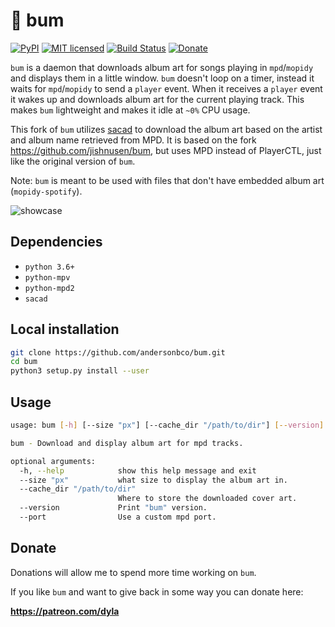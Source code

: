 # 🎵 bum

[![PyPI](https://img.shields.io/pypi/v/bum.svg)](https://pypi.python.org/pypi/bum/)
[![MIT licensed](https://img.shields.io/badge/license-MIT-blue.svg)](./LICENSE.md)
[![Build Status](https://travis-ci.org/dylanaraps/bum.svg?branch=master)](https://travis-ci.org/dylanaraps/bum)
[![Donate](https://img.shields.io/badge/donate-patreon-yellow.svg)](https://www.patreon.com/dyla)

`bum` is a daemon that downloads album art for songs playing in `mpd`/`mopidy` and displays them in a little window. `bum` doesn't loop on a timer, instead it waits for `mpd`/`mopidy` to send a `player` event. When it receives a `player` event it wakes up and downloads album art for the current playing track. This makes `bum` lightweight and makes it idle at `~0%` CPU usage.

This fork of `bum` utilizes [sacad](https://pypi.org/project/sacad/) to download the album art based on the artist and album name retrieved from MPD. It is based on the fork https://github.com/jishnusen/bum, but uses MPD instead of PlayerCTL, just like the original version of `bum`.

Note: `bum` is meant to be used with files that don't have embedded album art (`mopidy-spotify`).


![showcase](http://i.imgur.com/uKomDoL.gif)


## Dependencies

- `python 3.6+`
- `python-mpv`
- `python-mpd2`
- `sacad`


## Local installation

```sh
git clone https://github.com/andersonbco/bum.git
cd bum
python3 setup.py install --user
```


## Usage

```sh
usage: bum [-h] [--size "px"] [--cache_dir "/path/to/dir"] [--version]

bum - Download and display album art for mpd tracks.

optional arguments:
  -h, --help            show this help message and exit
  --size "px"           what size to display the album art in.
  --cache_dir "/path/to/dir"
                        Where to store the downloaded cover art.
  --version             Print "bum" version.
  --port                Use a custom mpd port.
```


## Donate

Donations will allow me to spend more time working on `bum`.

If you like `bum` and want to give back in some way you can donate here:

**https://patreon.com/dyla**
